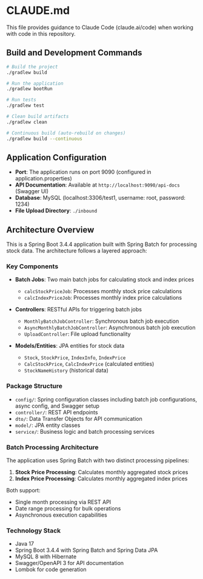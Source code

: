 # CLAUDE.md

This file provides guidance to Claude Code (claude.ai/code) when working with code in this repository.

## Build and Development Commands

```bash
# Build the project
./gradlew build

# Run the application
./gradlew bootRun

# Run tests
./gradlew test

# Clean build artifacts
./gradlew clean

# Continuous build (auto-rebuild on changes)
./gradlew build --continuous
```

## Application Configuration

- **Port**: The application runs on port 9090 (configured in application.properties)
- **API Documentation**: Available at `http://localhost:9090/api-docs` (Swagger UI)
- **Database**: MySQL (localhost:3306/test1, username: root, password: 1234)
- **File Upload Directory**: `./inbound`

## Architecture Overview

This is a Spring Boot 3.4.4 application built with Spring Batch for processing stock data. The architecture follows a layered approach:

### Key Components

- **Batch Jobs**: Two main batch jobs for calculating stock and index prices
  - `calcStockPriceJob`: Processes monthly stock price calculations
  - `calcIndexPriceJob`: Processes monthly index price calculations

- **Controllers**: RESTful APIs for triggering batch jobs
  - `MonthlyBatchJobController`: Synchronous batch job execution
  - `AsyncMonthlyBatchJobController`: Asynchronous batch job execution  
  - `UploadController`: File upload functionality

- **Models/Entities**: JPA entities for stock data
  - `Stock`, `StockPrice`, `IndexInfo`, `IndexPrice`
  - `CalcStockPrice`, `CalcIndexPrice` (calculated entities)
  - `StockNameHistory` (historical data)

### Package Structure

- `config/`: Spring configuration classes including batch job configurations, async config, and Swagger setup
- `controller/`: REST API endpoints
- `dto/`: Data Transfer Objects for API communication
- `model/`: JPA entity classes
- `service/`: Business logic and batch processing services

### Batch Processing Architecture

The application uses Spring Batch with two distinct processing pipelines:
1. **Stock Price Processing**: Calculates monthly aggregated stock prices
2. **Index Price Processing**: Calculates monthly aggregated index prices

Both support:
- Single month processing via REST API
- Date range processing for bulk operations
- Asynchronous execution capabilities

### Technology Stack

- Java 17
- Spring Boot 3.4.4 with Spring Batch and Spring Data JPA
- MySQL 8 with Hibernate
- Swagger/OpenAPI 3 for API documentation
- Lombok for code generation